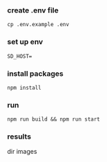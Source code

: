 
### create .env file
```
cp .env.example .env
```

### set up env
```
SD_HOST=
```

### install packages
```
npm install
```

### run
```
npm run build && npm run start
```

### results

dir images